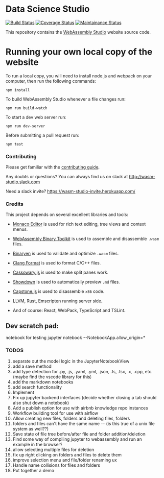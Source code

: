 Data Science Studio
====
[![Build Status](https://travis-ci.org/wasdk/WebAssemblyStudio.svg?branch=master)](https://travis-ci.org/wasdk/WebAssemblyStudio) [![Coverage Status](https://coveralls.io/repos/github/wasdk/WebAssemblyStudio/badge.svg)](https://coveralls.io/github/wasdk/WebAssemblyStudio) [![Maintainance Status](https://img.shields.io/badge/maintained-seldom-yellowgreen.svg)](https://github.com/wasdk/WebAssemblyStudio/issues/381)

This repository contains the [WebAssembly Studio](https://webassembly.studio) website source code.

Running your own local copy of the website
===

To run a local copy, you will need to install node.js and webpack on your computer, then run the following commands:

```
npm install
```

To build WebAssembly Studio whenever a file changes run:

```
npm run build-watch
```

To start a dev web server run:

```
npm run dev-server
```

Before submitting a pull request run:

```
npm test
```

### Contributing

Please get familiar with the [contributing guide](https://github.com/wasdk/WebAssemblyStudio/wiki/Contributing).

Any doubts or questions? You can always find us on slack at http://wasm-studio.slack.com

Need a slack invite? https://wasm-studio-invite.herokuapp.com/

### Credits

This project depends on several excellent libraries and tools:

* [Monaco Editor](https://github.com/Microsoft/monaco-editor) is used for rich text editing, tree views and context menus.

* [WebAssembly Binary Toolkit](https://github.com/WebAssembly/wabt) is used to assemble and disassemble `.wasm` files.

* [Binaryen](https://github.com/WebAssembly/binaryen/) is used to validate and optimize `.wasm` files.

* [Clang Format](https://github.com/tbfleming/cib) is used to format C/C++ files.

* [Cassowary.js](https://github.com/slightlyoff/cassowary.js/) is used to make split panes work.

* [Showdown](https://github.com/showdownjs/showdown) is used to automatically preview `.md` files.

* [Capstone.js](https://alexaltea.github.io/capstone.js/) is used to disassemble `x86` code.

* LLVM, Rust, Emscripten running server side.

* And of course: React, WebPack, TypeScript and TSLint.

## Dev scratch pad:

notebook for testing
jupyter notebook --NotebookApp.allow_origin=*

### TODOS

1. separate out the model logic in the JupyterNotebookView
2. add a save method
3. add type detection for .py, .js, .yaml, .yml, .json, .ts, .tsx, .c, .cpp, etc. (maybe find the vscode library for this)
4. add the markdown notebooks
5. add search functionality
6. Implement 
7. Fix up jupyter backend interfaces (decide whether closing a tab should also shut down a notebook)
8. Add a publish option for use with airbnb knowledge repo instances
9. Workflow building tool for use with airflow
10. Allow creating new files, folders and deleting files, folders
11. folders and files can't have the same name -- (is this true of a unix file system as well??)
12. Save state of file tree before/after file and folder addition/deletion
13. Find some way of compiling jupyter to webassembly and run an example in the browser?
14. allow selecting multiple files for deletion
15. fix up right clicking on folders and files to delete them
16. improve selection menu and file/folder renaming ux
17. Handle name collisions for files and folders
18. Put together a demo
